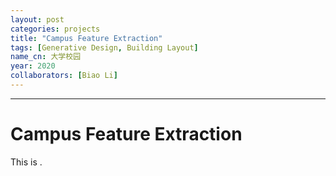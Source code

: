 ```yaml
---
layout: post
categories: projects
title: "Campus Feature Extraction"
tags: [Generative Design, Building Layout]
name_cn: 大学校园
year: 2020
collaborators: [Biao Li]
---
```


---
# Campus Feature Extraction
This is .


